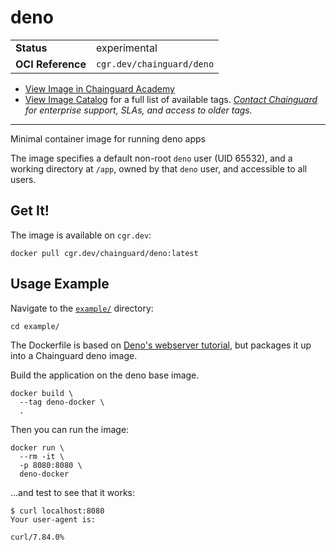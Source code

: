 <!--monopod:start-->
# deno
| | |
| - | - |
| **Status** | experimental |
| **OCI Reference** | `cgr.dev/chainguard/deno` |


* [View Image in Chainguard Academy](https://edu.chainguard.dev/chainguard/chainguard-images/reference/deno/overview/)
* [View Image Catalog](https://console.enforce.dev/images/catalog) for a full list of available tags.
*[Contact Chainguard](https://www.chainguard.dev/chainguard-images) for enterprise support, SLAs, and access to older tags.*

---
<!--monopod:end-->

Minimal container image for running deno apps

The image specifies a default non-root `deno` user (UID 65532), and a working directory at `/app`, owned by that `deno` user, and accessible to all users.

## Get It!

The image is available on `cgr.dev`:

```
docker pull cgr.dev/chainguard/deno:latest
```

## Usage Example

Navigate to the [`example/`](https://github.com/chainguard-images/images/tree/main/images/deno/example) directory:

```
cd example/
```

The Dockerfile is based on [Deno's webserver tutorial](https://deno.land/manual@v1.28.3/examples/http_server), but packages it up into a Chainguard deno image.

Build the application on the deno base image.

```
docker build \
  --tag deno-docker \
  .
```

Then you can run the image:

```
docker run \
  --rm -it \
  -p 8080:8080 \
  deno-docker
```

...and test to see that it works:

```
$ curl localhost:8080
Your user-agent is:

curl/7.84.0%
```
